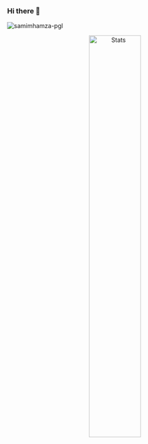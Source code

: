### Hi there 👋

<!--
**samimhamza-pgl/samimhamza-gpl** is a ✨ _special_ ✨ repository because its `README.md` (this file) appears on your GitHub profile.

Here are some ideas to get you started:

- 🔭 I’m currently working on ...
- 🌱 I’m currently learning ...
- 👯 I’m looking to collaborate on ...
- 🤔 I’m looking for help with ...
- 💬 Ask me about ...
- 📫 How to reach me: ...
- 😄 Pronouns: ...
- ⚡ Fun fact: ...
-->
<p align="left"> <img src="https://komarev.com/ghpvc/?username=samimhamza-pgl&label=Profile%20views&color=0e75b6&style=flat" alt="samimhamza-pgl" /> </p>

<p align="center">
 <a href="https://github-readme-stats.vercel.app">
        <img width="49%" alt="Stats" src="https://github-readme-stats.vercel.app/api?&count_private=true&include_all_commits=true&username=samimhamza-pgl&theme=onedark&custom_title=GitHub+Stats&hide_border=true"/>
    </a>
<!--  </p>
 <a href="https://github-readme-stats.vercel.app">
        <img width="41%"  alt="Stats" src="https://github-readme-stats.vercel.app/api/top-langs/?username=samimhamza-pgl&layout=compact&theme=onedark&hide_border=true"/>
    </a>
 -->
<!-- [![Top Language](https://github-readme-stats.vercel.app/api/top-langs/?username=samimhamza-pgl&layout=compact&theme=onedark&hide_border=true")](https://github-readme-stats.vercel.app/api/top-langs/?username=samimhamza-pgl&theme=onedark&hide_border=true") -->
